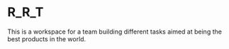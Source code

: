 # R_R_T
This is a workspace for a team building different tasks aimed at being the best products in the world.
